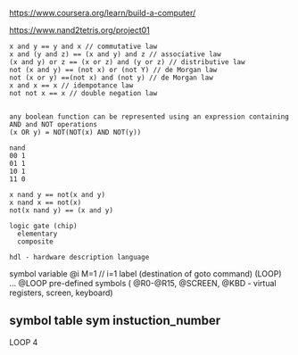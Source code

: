 https://www.coursera.org/learn/build-a-computer/

https://www.nand2tetris.org/project01

```
x and y == y and x // commutative law 
x and (y and z) == (x and y) and z // associative law 
(x and y) or z == (x or z) and (y or z) // distributive law 
not (x and y) == (not x) or (not Y) // de Morgan law 
not (x or y) ==(not x) and (not y) // de Morgan law 
x and x == x // idempotance law 
not not x == x // double negation law 


any boolean function can be represented using an expression containing AND and NOT operations
(x OR y) = NOT(NOT(x) AND NOT(y))

nand
00 1
01 1
10 1
11 0

x nand y == not(x and y)
x nand x == not(x)
not(x nand y) == (x and y)

logic gate (chip)
  elementary
  composite

hdl - hardware description language
```


symbol
  variable
    @i
    M=1 // i=1
  label (destination of goto command)
    (LOOP)
     ...
    @LOOP
  pre-defined symbols ( @R0-@R15, @SCREEN, @KBD - virtual registers, screen, keyboard)


symbol table
sym      instuction_number
----------
LOOP     4
